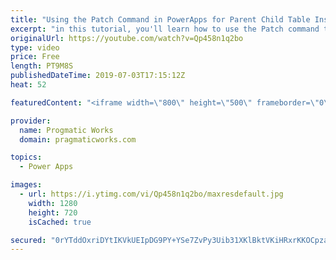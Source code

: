 ```yaml
---
title: "Using the Patch Command in PowerApps for Parent Child Table Inserts"
excerpt: "in this tutorial, you'll learn how to use the Patch command to take the primary key value from inserting into one table and inject it into a second table. This example is perfect for apps like shopping carts or inventory systems.  Here's the code:  ClearCollect(     colStageCustomer,     Patch("
originalUrl: https://youtube.com/watch?v=Qp458n1q2bo
type: video
price: Free
length: PT9M8S
publishedDateTime: 2019-07-03T17:15:12Z
heat: 52

featuredContent: "<iframe width=\"800\" height=\"500\" frameborder=\"0\" src=\"https://www.youtube.com/embed/Qp458n1q2bo\" allow=\"accelerometer; autoplay; encrypted-media; gyroscope; picture-in-picture\" allowfullscreen></iframe>"

provider:
  name: Progmatic Works
  domain: pragmaticworks.com

topics:
  - Power Apps

images:
  - url: https://i.ytimg.com/vi/Qp458n1q2bo/maxresdefault.jpg
    width: 1280
    height: 720
    isCached: true

secured: "0rYTddOxriDYtIKVkUEIpDG9PY+YSe7ZvPy3Uib31XKlBktVKiHRxrKKOCpza7CmLLIbQC4xqrqQ0wg2w7jQRNDIhF6u4KVpH0Uk32aF3649bZpKOLaRy5wbyGtQaw1KOthlPCO5+YGlGxqOG3Hs02KxV+Ev54V1cj5z/Hc+xvNvlf24ZkfyKOEX/9Y9CF0Ys2pCxOaVai/BCMov+KDgO39AwVDdNnTcz68d9Tt4AfR2RHdA11uQRgtAhP7mP/XtLuNmLWYWv61g2x6pVNOWm9dDNXW5J6X6SFsHdqBkruBPGIw1ut1+RCfRL1ZwYLvVj0vnVDamRxtlfSjnUyFFqOYhmcEPG+AB2eHMTzJGduxL5kUCWTvto8/044No7Vnka5wEdQ8OhvqxZdt1I7JMchYeb71HMjwhnd87Grn8l5M=;coLsi1okg9dYR8139+Xd9A=="
---
```


